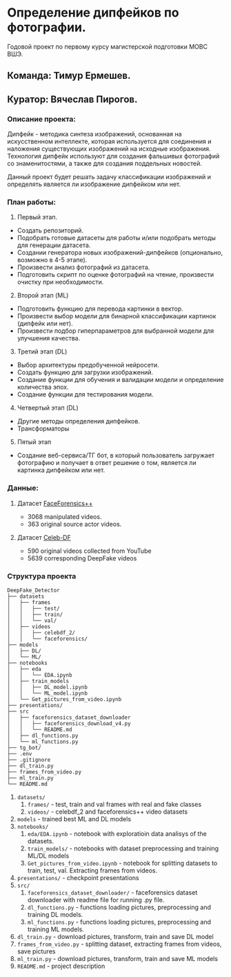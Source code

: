 # Определение дипфейков по фотографии.
Годовой проект по первому курсу магистерской подготовки МОВС ВШЭ.

## **Команда: Тимур Ермешев.**

## **Куратор: Вячеслав Пирогов.**

### **Описание проекта:**

Дипфейк - методика синтеза изображений, основанная на искусственном интеллекте, которая используется для соединения и наложения существующих изображений на исходные изображения. 
Технология дипфейк используют для создания фальшивых фотографий со знаменитостями, а также для создания поддельных новостей.

Данный проект будет решать задачу классификации изображений и определять является ли изображение дипфейком или нет.


### **План работы:**

1. Первый этап.
- Создать репозиторий.
- Подобрать готовые датасеты для работы и/или подобрать методы для генерации датасета.
- Создании генератора новых изображений-дипфейков (опционально, возможно в 4-5 этапе).
- Произвести анализ фотографий из датасета.
- Подготовить скрипт по оценке фотографий на чтение, произвести очистку при необходимости.

2. Второй этап (ML)
- Подготовить функцию для перевода картинки в вектор.
- Произвести выбор модели для бинарной классификации картинок (дипфейк или нет).
- Произвести подбор гиперпараметров для выбранной модели для улучшения качества.

3. Третий этап (DL)
- Выбор архитектуры предобученной нейросети.
- Создать функцию для загрузки изображений.
- Создание функции для обучения и валидации модели и определение количества эпох.
- Создание функции для тестирования модели.

4. Четвертый этап (DL)
- Другие методы определения дипфейков.
- Трансформаторы

5. Пятый этап
- Создание веб-сервиса/ТГ бот, в который пользователь загружает фотографию и получает в ответ решение о том, является ли картинка дипфейком или нет.


### **Данные:**

1. Датасет [FaceForensics++](https://github.com/ondyari/FaceForensics/tree/master/dataset)
   - 3068 manipulated videos.
   - 363 original source actor videos.

2. Датасет [Celeb-DF](https://paperswithcode.com/dataset/celeb-df)
   - 590 original videos collected from YouTube
   - 5639 corresponding DeepFake videos

### Структура проекта

```
DeepFake_Detector
├── datasets
│   ├── frames
│   │   ├── test/
│   │   ├── train/
│   │   └── val/
│   ├── videos
│   │   ├── celebdf_2/
│   │   └── faceforensics/
├── models
│   ├── DL/
│   └── ML/
├── notebooks
│   ├── eda
│   │   └── EDA.ipynb
│   ├── train_models
│   │   ├── DL_model.ipynb
│   │   └── ML_model.ipynb
│   └── Get_pictures_from_video.ipynb
├── presentations/
├── src
│   ├── faceforensics_dataset_downloader
│   │   ├── faceforensics_download_v4.py
│   │   └── README.md
│   ├── dl_functions.py
│   └── ml_functions.py
├── tg_bot/
├── .env
├── .gitignore
├── dl_train.py
├── frames_from_video.py
├── ml_train.py
└── README.md
```

1. `datasets/`
   1. `frames/` - test, train and val frames with real and fake classes
   2. `videos/` - celebdf_2 and faceforensics++ video datasets
2. `models` - trained best ML and DL models
3. `notebooks/`
   1. `eda/EDA.ipynb` - notebook with exploratioin data analisys of the datasets.
   2. `train_models/` - notebooks with dataset preprocessing and training ML/DL models
   3. `Get_pictures_from_video.ipynb` - notebook for splitting datasets to train, test, val. Extracting frames from videos.
4. `presentations/` - checkpoint presentations
5. `src/`
   1. `faceforensics_dataset_downloader/` - faceforensics dataset downloader with readme file for running .py file.
   2. `dl_functions.py` - functions loading pictures, preprocessing and training DL models.
   3. `ml_functions.py` - functions loading pictures, preprocessing and training ML models.
6. `dl_train.py` - download pictures, transform, train and save DL model
7. `frames_from_video.py` - splitting dataset, extracting frames from videos, save pictures
8. `ml_train.py` - download pictures, transform, train and save ML models
9. `README.md` - project description


